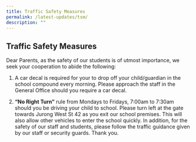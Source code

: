 ```yaml
---
title: Traffic Safety Measures
permalink: /latest-updates/tsm/
description: ""
---
```

## Traffic Safety Measures

Dear Parents, as the safety of our students is of utmost importance, we seek your cooperation to abide the following:

1. A car decal is required for your to drop off your child/guardian in the school compound every morning. Please approach the staff in the General Office should you require a car decal.

2. **“No Right Turn”** rule from Mondays to Fridays, 7:00am to 7:30am should you be driving your child to school. Please turn left at the gate towards Jurong West St 42 as you exit our school premises. This will also allow other vehicles to enter the school quickly. In addition, for the safety of our staff and students, please follow the traffic guidance given by our staff or security 
guards. Thank you.